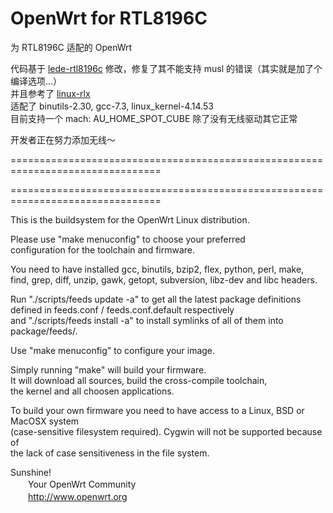 # OpenWrt for RTL8196C

为 RTL8196C 适配的 OpenWrt

代码基于 [lede-rtl8196c](https://github.com/hackpascal/lede-rtl8196c) 修改，修复了其不能支持 musl 的错误（其实就是加了个编译选项...）
<br>
并且参考了 [linux-rlx](https://github.com/rlx-router/linux-rlx)
<br>
适配了 binutils-2.30, gcc-7.3, linux_kernel-4.14.53
<br>
目前支持一个 mach: AU_HOME_SPOT_CUBE 除了没有无线驱动其它正常

开发者正在努力添加无线～


================================================================================



================================================================================

This is the buildsystem for the OpenWrt Linux distribution.

Please use "make menuconfig" to choose your preferred
<br>
configuration for the toolchain and firmware.

You need to have installed gcc, binutils, bzip2, flex, python, perl, make,
<br>
find, grep, diff, unzip, gawk, getopt, subversion, libz-dev and libc headers.

Run "./scripts/feeds update -a" to get all the latest package definitions
<br>
defined in feeds.conf / feeds.conf.default respectively
<br>
and "./scripts/feeds install -a" to install symlinks of all of them into
<br>
package/feeds/.

Use "make menuconfig" to configure your image.

Simply running "make" will build your firmware.
<br>
It will download all sources, build the cross-compile toolchain, 
<br>
the kernel and all choosen applications.

To build your own firmware you need to have access to a Linux, BSD or MacOSX system
<br>
(case-sensitive filesystem required). Cygwin will not be supported because of
<br>
the lack of case sensitiveness in the file system.


Sunshine!
<br>
　　Your OpenWrt Community
<br>
　　http://www.openwrt.org


